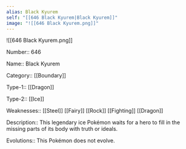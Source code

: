```yaml
---
alias: Black Kyurem
self: "[[646 Black Kyurem|Black Kyurem]]"
image: "![[646 Black Kyurem.png]]"
---
```


![[646 Black Kyurem.png]]


Number:: 646

Name:: Black Kyurem

Category:: [[Boundary]]

Type-1:: [[Dragon]]

Type-2:: [[Ice]]

Weaknesses:: [[Steel]] [[Fairy]] [[Rock]] [[Fighting]] [[Dragon]]

Description:: This legendary ice Pokémon waits for a hero to fill in the missing parts of its body with truth or ideals.

Evolutions:: This Pokémon does not evolve.
